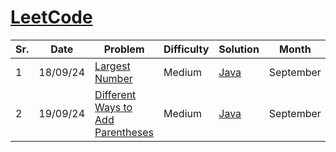 # [LeetCode](https://www.leetcode.com/)

| Sr. | Date     | Problem                                                                                                                                                   | Difficulty | Solution                       | Month     |
| --- | -------- | --------------------------------------------------------------------------------------------------------------------------------------------------------- | ---------- | ------------------------------ | --------- |
| 1   | 18/09/24 | [Largest Number](https://leetcode.com/problems/largest-number/description/?envType=daily-question&envId=2024-09-18)                                       | Medium     | [Java](./September/LC179.java) | September |
| 2   | 19/09/24 | [Different Ways to Add Parentheses](https://leetcode.com/problems/different-ways-to-add-parentheses/description/?envType=daily-question&envId=2024-09-19) | Medium     | [Java](./September/LC241.java) | September |

